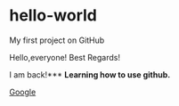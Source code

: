 # hello-world
My first project on GitHub


Hello,everyone!
Best Regards!

I am back!***
**Learning how to use github.**

[Google](https://www.google.com/ncr)
